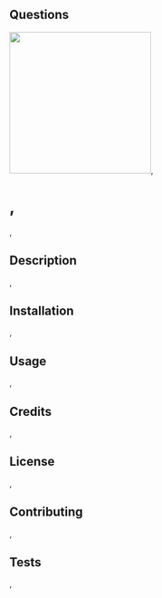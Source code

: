  
    
  ## Questions
  
  <img src="https://avatars0.githubusercontent.com/u/59675897?v=4" height="250" width="250">,
    
  # ,

  ![](),

  ## Description 

  ,

  ## Installation

  ,

  ## Usage

  ,

  ## Credits

  ,

  ## License

  ,

  ## Contributing

  ,

  ## Tests

  ,
  
  